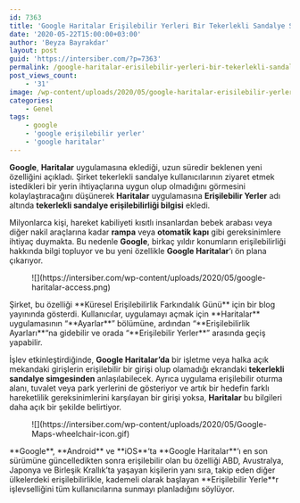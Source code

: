 ```yaml
---
id: 7363
title: 'Google Haritalar Erişilebilir Yerleri Bir Tekerlekli Sandalye Simgesiyle Vurgulayacak'
date: '2020-05-22T15:00:00+03:00'
author: 'Beyza Bayrakdar'
layout: post
guid: 'https://intersiber.com/?p=7363'
permalink: /google-haritalar-erisilebilir-yerleri-bir-tekerlekli-sandalye-simgesiyle-vurgulayacak/
post_views_count:
    - '31'
image: /wp-content/uploads/2020/05/google-haritalar-erisilebilir-yerleri-bir-tekerlekli-sandalye-simgesiyle-vurgulayacak.jpg
categories:
    - Genel
tags:
    - google
    - 'google erişilebilir yerler'
    - 'google haritalar'
---
```


**Google**, **Haritalar** uygulamasına eklediği, uzun süredir beklenen yeni özelliğini açıkladı. Şirket tekerlekli sandalye kullanıcılarının ziyaret etmek istedikleri bir yerin ihtiyaçlarına uygun olup olmadığını görmesini kolaylaştıracağını düşünerek **Haritalar** uygulamasına **Erişilebilir Yerler** adı altında **tekerlekli sandalye erişilebilirliği bilgisi** ekledi.

Milyonlarca kişi, hareket kabiliyeti kısıtlı insanlardan bebek arabası veya diğer nakil araçlarına kadar **rampa** veya **otomatik kapı** gibi gereksinimlere ihtiyaç duymakta. Bu nedenle **Google**, birkaç yıldır konumların erişilebilirliği hakkında bilgi topluyor ve bu yeni özellikle **Google Haritalar**‘ı ön plana çıkarıyor.

<figure class="wp-block-image size-large">![](https://intersiber.com/wp-content/uploads/2020/05/google-haritalar-access.png)</figure>Şirket, bu özelliği **Küresel Erişilebilirlik Farkındalık Günü** için bir blog yayınında gösterdi. Kullanıcılar, uygulamayı açmak için **Haritalar** uygulamasının “**Ayarlar**” bölümüne, ardından “**Erişilebilirlik Ayarları**“na gidebilir ve orada “**Erişilebilir Yerler**” arasında geçiş yapabilir.

İşlev etkinleştirdiğinde, **Google Haritalar’da** bir işletme veya halka açık mekandaki girişlerin erişilebilir bir girişi olup olamadığı ekrandaki **tekerlekli sandalye simgesinden** anlaşılabilecek. Ayrıca uygulama erişilebilir oturma alanı, tuvalet veya park yerlerini de gösteriyor ve artık bir hedefin farklı hareketlilik gereksinimlerini karşılayan bir girişi yoksa, **Haritalar** bu bilgileri daha açık bir şekilde belirtiyor.

<figure class="wp-block-image size-large">![](https://intersiber.com/wp-content/uploads/2020/05/Google-Maps-wheelchair-icon.gif)</figure>**Google**, **Android** ve **iOS**‘ta **Google Haritalar**‘ı en son sürümüne güncelledikten sonra erişilebilir olan bu özelliği ABD, Avustralya, Japonya ve Birleşik Krallık’ta yaşayan kişilerin yanı sıra, takip eden diğer ülkelerdeki erişilebilirlikle, kademeli olarak başlayan **Erişilebilir Yerle**r işlevselliğini tüm kullanıcılarına sunmayı planladığını söylüyor.